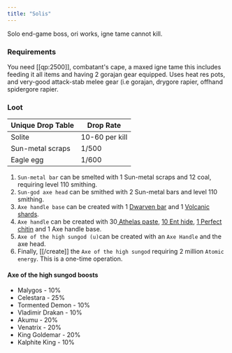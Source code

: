 ```yaml
---
title: "Solis"
---
```


Solo end-game boss, ori works, igne tame cannot kill.

### Requirements
You need [[qp:2500]], combatant's cape, a maxed igne tame this includes feeding it all items and having 2 gorajan gear equipped.
Uses heat res pots, and very-good attack-stab melee gear (i.e gorajan, drygore rapier, offhand spidergore rapier.

### Loot

| **Unique Drop Table** | **Drop Rate**  |
| --------------------- | -------------- |
| Solite                | 10-60 per kill |
| Sun-metal scraps      | 1/500          |
| Eagle egg             | 1/600          |

1. `Sun-metal bar` can be smelted with 1 Sun-metal scraps and 12 coal, requiring level 110 smithing.
2. `Sun-god axe head` can be smithed with 2 Sun-metal bars and level 110 smithing.
3. `Axe handle base` can be created with 1 [Dwarven bar](../bosses/king-goldemar.md) and 1 [Volcanic shards](../bosses/moktang.md#rewards).
4. `Axe handle` can be created with 30[ Athelas paste](../../skills/herblore.md#custom-content-and-boosts), [10 Ent hide](treebeard.md#loot), [1 Perfect chitin](../bosses/kalphite-king.md#loot) and 1 Axe handle base.
5. `Axe of the high sungod (u)`can be created with an `Axe Handle` and the axe head.
6. Finally, [[/create]] the `Axe of the high sungod` requiring 2 million `Atomic energy`. This is a one-time operation.

#### Axe of the high sungod boosts

- Malygos - 10%
- Celestara - 25%
- Tormented Demon - 10%
- Vladimir Drakan - 10%
- Akumu - 20%
- Venatrix - 20%
- King Goldemar - 20%
- Kalphite King - 10%
